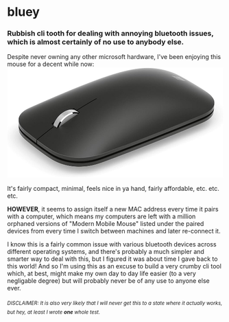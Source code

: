 # bluey

### Rubbish cli tooth for dealing with annoying bluetooth issues, which is almost certainly of no use to anybody else.

Despite never owning any other microsoft hardware, I've been enjoying this mouse for a decent while now: 
![Microsoft Modern Mobile Mouse](./config/devil-spawn.jpg)

It's fairly compact, minimal, feels nice in ya hand, fairly affordable, etc. etc. etc.

**HOWEVER**, it seems to assign itself a new MAC address every time it pairs with a computer, which means my computers are left with a million orphaned versions of "Modern Mobile Mouse" listed under the paired devices from every time I switch between machines and later re-connect it.

I know this is a fairly common issue with various bluetooth devices across different operating systems, and there's probably a much simpler and smarter way to deal with this, but I figured it was about time I gave back to this world! And so I'm using this as an excuse to build a very crumby cli tool which, at best, might make my own day to day life easier (to a very negligable degree) but will probably never be of any use to anyone else ever.

<sub>*DISCLAIMER: It is also very likely that I will never get this to a state where it actually works, but hey, at least I wrote **one** whole test.*<sub>
